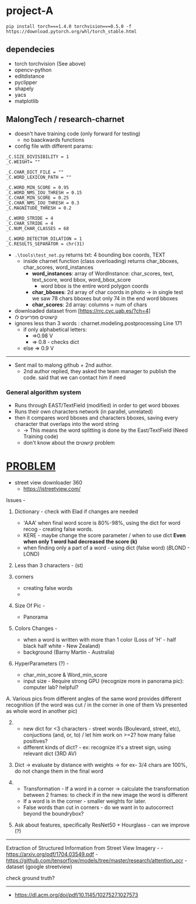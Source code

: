 # project-A

`pip install torch===1.4.0 torchvision===0.5.0 -f https://download.pytorch.org/whl/torch_stable.html`

## dependecies
- torch torchvision (See above)
- opencv-python
- editdistance
- pyclipper
- shapely
- yacs
- matplotlib

## MalongTech / research-charnet
- doesn't have training code (only forward for testing)
  - no baackwards functions
- config file with different params:
```_C.INPUT_SIZE = 2280
_C.SIZE_DIVISIBILITY = 1
_C.WEIGHT= ""

_C.CHAR_DICT_FILE = ""
_C.WORD_LEXICON_PATH = ""

_C.WORD_MIN_SCORE = 0.95
_C.WORD_NMS_IOU_THRESH = 0.15
_C.CHAR_MIN_SCORE = 0.25
_C.CHAR_NMS_IOU_THRESH = 0.3
_C.MAGNITUDE_THRESH = 0.2

_C.WORD_STRIDE = 4
_C.CHAR_STRIDE = 4
_C.NUM_CHAR_CLASSES = 68

_C.WORD_DETECTOR_DILATION = 1
_C.RESULTS_SEPARATOR = chr(31)
```
- `.\tools\test_net.py` returns txt: 4 bounding box coords, TEXT
  - inside charnet function (class overloading) returns char_bboxes, char_scores, word_instances
    - **word_instances**: array of WordInstance: char_scores, text, text_score, word bbox, word_bbox_score
      - word bbox is the entire word polygon coords
    - **char_bboxes**: 2d array of char coords in photo -> in single test we saw 78 chars bboxes but only 74 in the end word bboxes
    - **char_scores**: 2d array: columns = num of chars
- downloaded dataset from [https://rrc.cvc.uab.es/?ch=4]
- קישוטים מפריעים לו
- ignores less than 3 words : charnet.modeling.postprocessing Line 171
  - if only alphabetical letters:
    - =>0.98 V
    - => 0.8 - checks dict
  - else => 0.9 V
  
  
 

---
- Sent mail to malong github + 2nd author. 
  - 2nd author replied, they asked the team manager to publish the code. said that we can contact him if need
### General algorithm system 
- Runs through EAST/TextField (modified) in order to get word bboxes 
- Runs their own characters network (in parallel, unrelated) 
- then it compares word bboxes and characters bboxes, saving every character that overlaps into the word string
  - → This means the word splitting is done by the East/TextField (Need Training code)
  - don't know about the קישוטים problem

# [PROBLEM](https://www.google.com/permissions/geoguidelines/)
- street view downloader 360
  - https://istreetview.com/
  

 Issues -
  1. Dictionary - check with Elad if changes are needed
     - 'AAA'
     when final word score is 80%-98%, using the dict for word recog - creating false words.
     -  KERE - maybe change the score parameter / when to use dict
        **Even when only 1 word had decreased the score (k)**
     -  when finding only a part of a word - using dict (false word) 
        (*B*LOND - LOND)
     
  2. Less than 3 characters - (st)      
  
  3. corners 
     - creating false words
     - 
     
  4. Size Of Pic - 
     - Panorama    
     
  5. Colors Changes - 
     - when a word is written with more than 1 color (Loss of 'H' - half black half white - New Zealand)  
     - background (Barny Martin - Australia)  
       
  6. HyperParameters (?) -
     - char_min_score & Word_min_score
     - input size - Require strong GPU (recognize more in panorama pic): computer lab? helpful?
     
  A. Various pics from different angles of the same word provides different recognition (if the word was cut / in the corner in one of them Vs presented as whole word in another pic)
  
  2. - new dict for <3 characters - street words (Boulevard, street, etc), conjuctions (and, or, to) / let him work on >=2? how many false positives?
     - different kinds of dict? - ex: recognize it's a street sign, using relevant dict (3RD AV)
  
  1. Dict -> evaluate by distance with weights -> for ex- 3/4 chars are 100%, do not change them in the final word
  
  3. - Transformation - If a word in a corner -> calculate the transformation between 2 frames: to check if in the new image the word is different 
     - If a word is in the corner - smaller weights for later.
     - False words than cut in corners - do we want in to autocorrect beyond the boundrybox? 
     
  5. Ask about features, specifically ResNet50 + Hourglass - can we improve (?)   
     
    
   ---  
     
   Extraction of Structured Information from Street View Imagery -
     - https://arxiv.org/pdf/1704.03549.pdf
     - https://github.com/tensorflow/models/tree/master/research/attention_ocr
     - dataset (google streetview)
   
   
   check ground truth?
   
   ---
   
   - https://dl.acm.org/doi/pdf/10.1145/1027527.1027573
